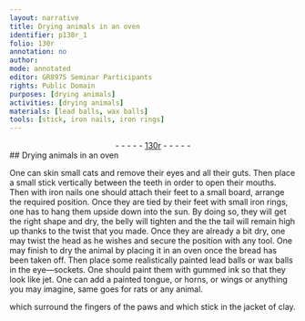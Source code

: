 ```yaml
---
layout: narrative
title: Drying animals in an oven
identifier: p130r_1
folio: 130r
annotation: no
author:
mode: annotated
editor: GR8975 Seminar Participants
rights: Public Domain
purposes: [drying animals]
activities: [drying animals]
materials: [lead balls, wax balls]
tools: [stick, iron nails, iron rings]
---
```


 <div class="folio" align="center">- - - - - <a href="http://gallica.bnf.fr/ark:/12148/btv1b10500001g/f265.item.r=" target="_blank">130r</a> - - - - - </div> 
##  Drying animals in an oven 

  <span class="activity"></span> 
One can skin small <span class="animal">cats</span> and remove their eyes and all their guts. Then place a small <span class="tool">stick</span> vertically between the teeth in order to open their mouths. Then with <span class="tool">iron nails</span> one should attach their feet to a small board, arrange the required position. Once they are tied by their feet with small <span class="tool">iron rings</span>, one has to hang them upside down into the sun. By doing so, they will get the right shape and dry, the belly will tighten and the the tail will remain high up thanks to the twist that you made. Once they are already a bit dry, one may twist the head as he wishes and secure the position with any tool. One may finish to dry the animal by placing it in an oven once the bread has been taken off. Then place some realistically painted <span class="material">lead balls</span> or <span class="material">wax balls</span> in the eye—sockets. One should paint them with gummed ink so that they look like jet. One can add a painted tongue, or horns, or wings or anything you may imagine, same goes for <span class="animal">rats</span> or any animal. 
  
 <span class="figure"></span> which surround the fingers of the paws and which stick in the jacket of clay. 
 